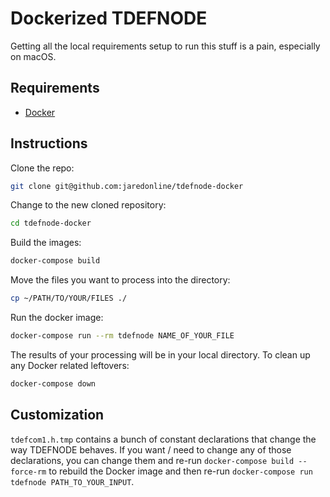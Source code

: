 # Dockerized TDEFNODE

Getting all the local requirements setup to run this stuff is a pain, especially on macOS.

## Requirements

- [Docker][1]

## Instructions

Clone the repo:

```sh
git clone git@github.com:jaredonline/tdefnode-docker
```

Change to the new cloned repository:

```sh
cd tdefnode-docker
```

Build the images:

```sh
docker-compose build
```

Move the files you want to process into the directory:

```sh
cp ~/PATH/TO/YOUR/FILES ./
```

Run the docker image:

```sh
docker-compose run --rm tdefnode NAME_OF_YOUR_FILE
```

The results of your processing will be in your local directory. To clean up any Docker related leftovers:

```sh
docker-compose down
```

## Customization

`tdefcom1.h.tmp` contains a bunch of constant declarations that change the way TDEFNODE behaves. If you want / need to change any of those declarations, you can change them and re-run `docker-compose build --force-rm` to rebuild the Docker image and then re-run `docker-compose run tdefnode PATH_TO_YOUR_INPUT`.

[1]: https://docs.docker.com/install/

